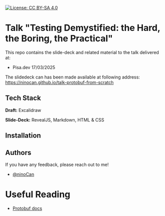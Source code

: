 [![License: CC BY-SA 4.0](https://licensebuttons.net/l/by-sa/4.0/80x15.png)](https://creativecommons.org/licenses/by-sa/4.0/)

# Talk "Testing Demystified: the Hard, the Boring, the Practical"

This repo contains the slide-deck and related material to the talk
delivered at:
 - Pisa.dev 17/03/2025

The slidedeck can has been made available at following address:
https://ninocan.github.io/talk-protobuf-from-scratch


## Tech Stack

**Draft:** Excalidraw

**Slide-Deck:** RevealJS, Markdown, HTML &amp; CSS

## Installation



## Authors

If you have any feedback, please reach out to me!

- [@ninoCan](https://www.github.com/ninoCan)


# Useful Reading


- [Protobuf docs]()


